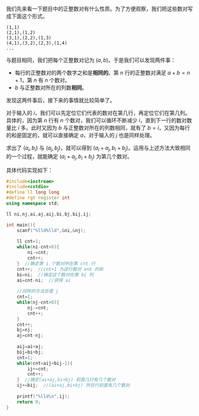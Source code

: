 我们先来看一下题目中的正整数对有什么性质。为了方便观察，我们把这些数对写成下面这个形式。

	(1,1)
    (2,1),(1,2)
    (3,1),(2,2),(1,3)
    (4,1),(3,2),(2,3),(1,4)
    ...
    
与题目相同，我们把每个正整数对记为 $(a,b)$。于是我们可以发现两件事：

- 每行的正整数对的两个数字之和是**相同的**。第 $n$ 行的正整数对满足 $a+b=n+1$，第 $n$ 有 $n$ 个数对。
- $b$ 与正整数对所在的列数**相同**。

发现这两件事后，接下来的事情就比较简单了。

对于输入的 $i$，我们可以先定位它们代表的数对在第几行，再定位它们在第几列。具体的，因为第 $n$ 行有 $n$ 个数对，我们可以循环不断减少 $i$，直到下一行的数对数量比 $i$ 多。此时又因为 $b$ 与正整数对所在的列数相同，就有了 $b=i$，又因为每行的和是固定的，就可以直接确定 $a$，对于输入的 $j$ 也是同样处理。

求出了 $(a_i,b_i)$ 与 $(a_j,b_j)$，就可以得到 $(a_i+a_j,b_i+b_j)$。运用与上述方法大致相同的一个过程，就能确定 $(a_i+a_j,b_i+b_j)$ 为第几个数对。

具体代码实现如下：

```cpp
#include<iostream>
#include<cstdio>
#define ll long long
#define rgt register int
using namespace std;

ll ni,nj,ai,aj,aij,bi,bj,bij,ij;

int main(){
	scanf("%lld%lld",&ni,&nj);
    
	ll cnt=1;
	while(ni-cnt>0){
		ni-=cnt;
		cnt++;
	}  //确定第 i 个数对所在第 cnt 行
	cnt++;  //cnt+1 为这行数对 a+b 的和
	bi=ni;  //确定这个数对在第 bi 列
	ai=cnt-ni;  //获得 ai
	
	//同样的方法处理 j
    cnt=1;
	while(nj-cnt>0){
		nj-=cnt;
		cnt++;
	}
	cnt++;
	bj=nj;
	aj=cnt-nj;
	
	aij=ai+aj;
	bij=bi+bj;
	cnt=1;
	while(cnt<aij+bij-1){
		ij+=cnt;
		cnt++;
	}  //确定(ai+aj,bi+bj) 前面几行有几个数对
	ij+=bij;  //(ai+aj,bi+bj) 所在行前面有几个数对
	
	printf("%lld\n",ij);
	return 0;
}
```
